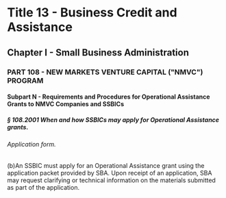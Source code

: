 
# Title 13 - Business Credit and Assistance
## Chapter I - Small Business Administration
### PART 108 - NEW MARKETS VENTURE CAPITAL ("NMVC") PROGRAM
#### Subpart N - Requirements and Procedures for Operational Assistance Grants to NMVC Companies and SSBICs
##### § 108.2001 When and how SSBICs may apply for Operational Assistance grants.
###### Application form.

(b)An SSBIC must apply for an Operational Assistance grant using the application packet provided by SBA. Upon receipt of an application, SBA may request clarifying or technical information on the materials submitted as part of the application.
